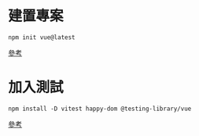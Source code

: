 # 建置專案
```
npm init vue@latest
```
[參考](https://github.com/vuejs/create-vue)

# 加入測試
```
npm install -D vitest happy-dom @testing-library/vue
```
[參考](https://vuejs.org/guide/scaling-up/testing.html#recipes)
